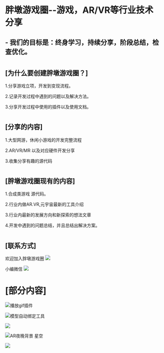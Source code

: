 # 胖墩游戏圈--游戏，AR/VR等行业技术分享
## - 我们的目标是：终身学习，持续分享，阶段总结，检查优化。

#
## [为什么要创建胖墩游戏圈？] 
1.分享游戏立项，开发到变现流程。

2.记录开发过程中遇到的问题以及解决方法。

3.分享开发过程中使用的插件以及使用文档。
#
## [分享的内容]

1.大型网游，休闲小游戏的开发完整流程

2.AR/VR/MR 以及对应硬件开发分享

3.收集分享有趣的源代码
#
## [胖墩游戏圈现有的内容]
1.合成类游戏 源代码。

2.行业内做AR.VR,元宇宙最新的工具介绍

3.行业内最新的发展方向和新探索的想法文章

4.开发中遇到的问题总结，并且总结出解决方案。
#
## [联系方式]
欢迎加入胖墩游戏圈
![](%E5%9B%BE%E7%89%87/%E8%83%96%E5%A2%A9%E6%98%9F%E7%90%83%E5%8F%B7.jpeg)

小编微信
![](%E5%9B%BE%E7%89%87/%E8%8A%B1%E7%94%9F%E7%B3%96%E5%BE%AE%E4%BF%A1.jpg)
#
# [部分内容]

![播放gif插件](%E5%9B%BE%E7%89%87/ProGif.png)

![模型自动绑定工具](%E5%9B%BE%E7%89%87/AccuRIG.png)

![](%E5%9B%BE%E7%89%87/any%20world.png)

![AR夜晚背景 星空](%E5%9B%BE%E7%89%87/AR%E6%B7%B1%E8%89%B2%E8%83%8C%E6%99%AF.png)

![](%E5%9B%BE%E7%89%87/%E6%B8%B8%E6%88%8F%E6%9C%8D%E5%8A%A1%E5%99%A8%E6%9E%B6%E6%9E%84%E5%92%8C%E4%BC%98%E5%8C%96.png)
